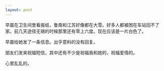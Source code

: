 ```yaml
---
layout: post
---
```

早晨在卫生间里看报纸，鲁南和江苏好像都在大雪。好多人都被困在车站回不了家。前几天途径无锡的时候那里还有零上六度。现在应该是一片白色了。

早晨给她发了一条信息。出乎意料的没有回复。

朋友们发来祝福短信，其中还有不少是祝福我和她的，祝福爱情的。

心里乱乱的。